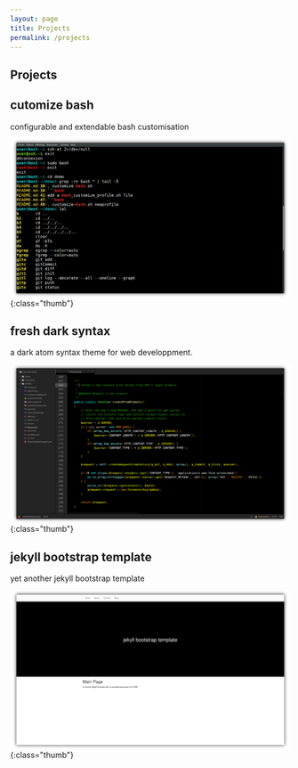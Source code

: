 ```yaml
---
layout: page
title: Projects
permalink: /projects
---
```


<article class="markdown-body" markdown="1">

# Projects

## cutomize bash

configurable and extendable bash customisation

![customize bash thumb](/img/01-customize-bash.png){:class="thumb"}



## fresh dark syntax

a dark atom syntax theme for web developpment.

![fresh dark syntax thumb](/img/php.png){:class="thumb"}


## jekyll bootstrap template

yet another jekyll bootstrap template

![jekyll bootstrap template thumb](/img/01-jekyll-bootstrap.png){:class="thumb"}

</article>
